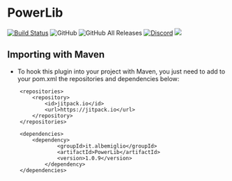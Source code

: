 # PowerLib
[![Build Status](https://travis-ci.com/AlbeMiglio/PowerLib.svg?branch=master)](https://travis-ci.com/AlbeMiglio/PowerLib)
![GitHub](https://img.shields.io/github/license/AlbeMiglio/PowerLib?color=bright-green&label=License)
![GitHub All Releases](https://img.shields.io/github/downloads/AlbeMiglio/PowerLib/total?color=brightgreen&label=Downloads)
[![Discord](https://img.shields.io/discord/618742870035398684?logo=Join%20on%20Discord&label=Discord)](https://discord.gg/XuBvVG8)
[![](https://jitpack.io/v/AlbeMiglio/PowerLib.svg)](https://jitpack.io/#AlbeMiglio/PowerLib)

## Importing with Maven
- To hook this plugin into your project with Maven, you just need to add to your pom.xml the repositories and dependencies below:
```
	<repositories>
		<repository>
		    <id>jitpack.io</id>
		    <url>https://jitpack.io</url>
		</repository>
	</repositories>

	<dependencies>
	    <dependency>
            	<groupId>it.albemiglio</groupId>
            	<artifactId>PowerLib</artifactId>
            	<version>1.0.9</version>
            </dependency>
	</dependencies>
```
